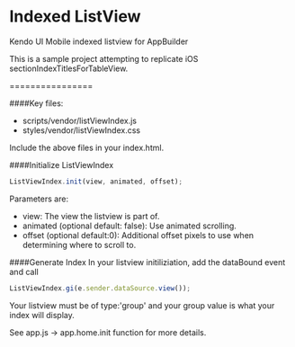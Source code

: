 Indexed ListView
================

Kendo UI Mobile indexed listview for AppBuilder

This is a sample project attempting to replicate iOS sectionIndexTitlesForTableView.

================

####Key files:
- scripts/vendor/listViewIndex.js
- styles/vendor/listViewIndex.css

Include the above files in your index.html.

####Initialize ListViewIndex
```js
ListViewIndex.init(view, animated, offset);
```
Parameters are:
- view: The view the listview is part of.
- animated (optional default: false): Use animated scrolling.
- offset (optional default:0): Additional offset pixels to use when determining where to scroll to.
 
####Generate Index
In your listview initiliziation, add the dataBound event and call 
```js
ListViewIndex.gi(e.sender.dataSource.view());
```
Your listview must be of type:'group' and your group value is what your index will display.

See app.js -> app.home.init function for more details.
